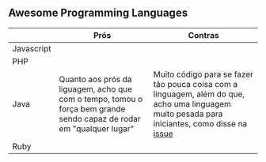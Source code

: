 
## Awesome Programming Languages

|            | Prós | Contras |
|------------|------|---------|
| Javascript |      |         |
| PHP        |      |         |
| Java       |Quanto aos prós da liguagem, acho que com o tempo, tomou o força bem grande sendo capaz de rodar em "qualquer lugar"|Muito código para se fazer tão pouca coisa com a linguagem, além do que, acho uma linguagem muito pesada                        para iniciantes, como disse na [issue](https://github.com/mathvbarone/awesome-programming-languages/issues/2)|, eu "entendo" o porque ela ainda é tão utilizada para ser ensinada e acho que é por conta da OO o que também não concordo muito, já que existem diversas outras linguagens que trabalham melhor a OO; outro ponto a ser tocado, é a performance da mesma
| Ruby       |      |         |

